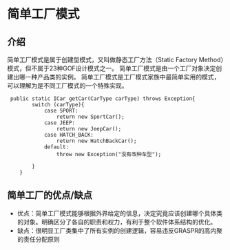 # 简单工厂模式

## 介绍
简单工厂模式是属于创建型模式，又叫做静态工厂方法（Static Factory Method）模式，但不属于23种GOF设计模式之一。
简单工厂模式是由一个工厂对象决定创建出哪一种产品类的实例。
简单工厂模式是工厂模式家族中最简单实用的模式，可以理解为是不同工厂模式的一个特殊实现。

```
 public static ICar getCar(CarType carType) throws Exception{
        switch (carType){
            case SPORT:
                return new SportCar();
            case JEEP:
                return new JeepCar();
            case HATCH_BACK:
                return new HatchBackCar();
            default:
                throw new Exception("没有改种车型");

        }
    }
```

## 简单工厂的优点/缺点
- 优点：简单工厂模式能够根据外界给定的信息，决定究竟应该创建哪个具体类的对象。明确区分了各自的职责和权力，有利于整个软件体系结构的优化。
- 缺点：很明显工厂类集中了所有实例的创建逻辑，容易违反GRASPR的高内聚的责任分配原则
